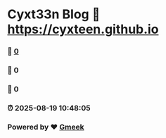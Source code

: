 # Cyxt33n Blog :link: https://cyxteen.github.io 
### :page_facing_up: [0](https://cyxteen.github.io/tag.html) 
### :speech_balloon: 0 
### :hibiscus: 0 
### :alarm_clock: 2025-08-19 10:48:05 
### Powered by :heart: [Gmeek](https://github.com/Meekdai/Gmeek)
